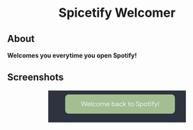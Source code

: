 <h1 align='center'>Spicetify Welcomer</h1>

## About

**Welcomes you everytime you open Spotify!**

## Screenshots

<p align='center'><img src='https://raw.githubusercontent.com/Shadofer/spicetify-welcomer/master/images/showcase.png' alt='Spicetify Welcomer showcase icon'></p>
